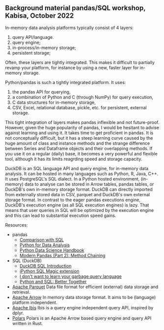 ## Background material pandas/SQL workshop, Kabisa, October 2022

In-memory data analysis platforms typically consist of 4 layers:
1. query API/language.
2. query engine;
3. in-process/in-memory storage;
4. persistent storage;

Often, these layers are tightly integrated. This makes it difficult to partially revamp your platform, for instance by using a new, faster layer for in-memory storage.

Python/pandas is such a tightly integrated platform. It uses:
1. the pandas API for querying,
2. a combination of Python and C (through NumPy) for query execution,
3. C data structures for in-memory storage,
4. CSV, Excel, relational database, pickle, etc. for persistent, external storage.

This tight integration of layers makes pandas inflexible and not future-proof. However, given the huge popularity of pandas, I would be hesitant to advise against learning and using it. It takes time to get proficient in pandas. It is not conceptually difficult, but it has a steep learning curve caused by the huge  amount of class and instance methods and the strange difference between Series and Dataframe objects and their overlapping methods. If you use it on a regular (daily) base, it becomes a very powerful and flexible tool, although it has its limits reagrding speed and storage capacity.

DuckDB is an SQL language API and query engine, for in-memory data analysis. It can be hosted in many languages such as Python, R, Java, C++. It uses PostgreSQL's SQL dialect. In a Python hosted environment, (in-memory) data to analyse can be stored in Arrow tables, pandas tables, or DuckDB's own in-memory storage format. DuckDB can directly imported from externally stored data in CSV, parquet and DuckDB's own external storage format.
In contrast to the eager pandas executions engine, DuckDB's execution engine (as all SQL execution engines) is lazy. That means that user queries in SQL will be optimized by the execution engine and this can lead to substantial execution speed gains.

Resources:
- pandas
  - [Comparison with SQL](https://pandas.pydata.org/docs/getting_started/comparison/comparison_with_sql.html)
  - [Python for Data Analysis](https://wesmckinney.com/book/)
  - [Python Data Science Handbook](https://jakevdp.github.io/PythonDataScienceHandbook/)
  - [Modern Pandas (Part 2): Method Chaining](https://tomaugspurger.github.io/method-chaining)
- SQL (DuckDB)
  - [DuckDB SQL Introduction](https://duckdb.org/docs/sql/introduction)
  - [iPython SQL Magic extension](https://github.com/catherinedevlin/ipython-sql)
  - [I don't want to learn your garbage query language](https://erikbern.com/2018/08/30/i-dont-want-to-learn-your-garbage-query-language.html)
  - [Python and SQL: Better Together](https://alex-monahan.github.io/2021/08/22/Python_and_SQL_Better_Together.html#an-example-workflow-with-duckdb)
- [Apache Parquet](https://parquet.apache.org/) Data file format for efficient (external) data storage and retrieval.
- [Apache Arrow](https://arrow.apache.org/) In memory data storage format. It aims to be (language) platform independent.
- [Apache Ibis](https://ibis-project.org/) Ibis is a query engine independent query API, inspired by dplyr.
- [Polars](https://www.pola.rs/) Polars is an Apache Arrow based query engine and query API written in Rust.